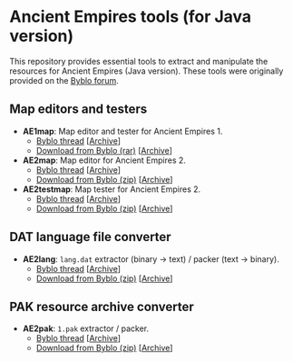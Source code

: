 # Ancient Empires tools (for Java version)

This repository provides essential tools to extract and manipulate the resources for Ancient Empires (Java version). These tools were originally provided on the [Byblo forum](https://byblo.proboards.com).

## Map editors and testers

* **AE1map**: Map editor and tester for Ancient Empires 1.
    * [Byblo thread](https://byblo.proboards.com/thread/101/tool-ae1map-editor-version-20090913) [[Archive](https://bit.ly/ae1map-thread)]
    * [Download from Byblo (rar)](http://users.skynet.be/fb119101/ae1/tools/AE1map20090913.rar) [[Archive](https://bit.ly/ae1map-download)]
* **AE2map**: Map editor for Ancient Empires 2.
    * [Byblo thread](https://byblo.proboards.com/thread/76/tool-ae2map-editor-version-081111) [[Archive](https://bit.ly/ae2map-thread)]
    * [Download from Byblo (zip)](http://users.skynet.be/fb119101/ae2/tools/AE2map081111.zip) [[Archive](https://bit.ly/ae2map-download)]
* **AE2testmap**: Map tester for Ancient Empires 2.
    * [Byblo thread](https://byblo.proboards.com/thread/77/tool-ae2map-tester-batch) [[Archive](https://bit.ly/ae2testmap-thread)]
    * [Download from Byblo (zip)](http://users.skynet.be/fb119101/ae2/tools/AE2testmap.zip) [[Archive](https://bit.ly/ae2testmap-download)]

## DAT language file converter

* **AE2lang**: `lang.dat` extractor (binary → text) / packer (text → binary).
    * [Byblo thread](https://byblo.proboards.com/thread/23/tool-ae2lang-language-file-converter) [[Archive](https://bit.ly/ae2lang-thread)]
    * [Download from Byblo (zip)](http://users.skynet.be/fb119101/ae2/tools/AE2lang01b.zip) [[Archive](https://bit.ly/ae2lang-download)]

## PAK resource archive converter

* **AE2pak**: `1.pak` extractor / packer.
    * [Byblo thread](https://byblo.proboards.com/thread/25/tool-ae2pak-packer-unpacker-file) [[Archive](https://bit.ly/ae2pak-thread)]
    * [Download from Byblo (zip)](http://users.skynet.be/fb119101/ae2/tools/AE2pak011b.zip) [[Archive](https://bit.ly/ae2pak-download)]
